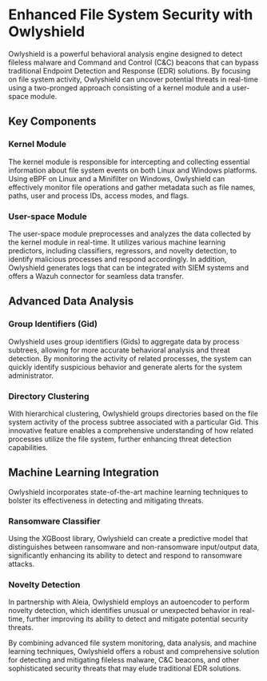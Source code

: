 # Enhanced File System Security with Owlyshield
Owlyshield is a powerful behavioral analysis engine designed to detect fileless malware and Command and Control (C&C) beacons that can bypass traditional Endpoint Detection and Response (EDR) solutions. By focusing on file system activity, Owlyshield can uncover potential threats in real-time using a two-pronged approach consisting of a kernel module and a user-space module.

## Key Components

### Kernel Module
The kernel module is responsible for intercepting and collecting essential information about file system events on both Linux and Windows platforms. Using eBPF on Linux and a Minifilter on Windows, Owlyshield can effectively monitor file operations and gather metadata such as file names, paths, user and process IDs, access modes, and flags.

### User-space Module

The user-space module preprocesses and analyzes the data collected by the kernel module in real-time. It utilizes various machine learning predictors, including classifiers, regressors, and novelty detection, to identify malicious processes and respond accordingly. In addition, Owlyshield generates logs that can be integrated with SIEM systems and offers a Wazuh connector for seamless data transfer.

## Advanced Data Analysis

### Group Identifiers (Gid)

Owlyshield uses group identifiers (Gids) to aggregate data by process subtrees, allowing for more accurate behavioral analysis and threat detection. By monitoring the activity of related processes, the system can quickly identify suspicious behavior and generate alerts for the system administrator.

### Directory Clustering

With hierarchical clustering, Owlyshield groups directories based on the file system activity of the process subtree associated with a particular Gid. This innovative feature enables a comprehensive understanding of how related processes utilize the file system, further enhancing threat detection capabilities.

## Machine Learning Integration

Owlyshield incorporates state-of-the-art machine learning techniques to bolster its effectiveness in detecting and mitigating threats.

### Ransomware Classifier

Using the XGBoost library, Owlyshield can create a predictive model that distinguishes between ransomware and non-ransomware input/output data, significantly enhancing its ability to detect and respond to ransomware attacks.

### Novelty Detection

In partnership with Aleia, Owlyshield employs an autoencoder to perform novelty detection, which identifies unusual or unexpected behavior in real-time, further improving its ability to detect and mitigate potential security threats.

By combining advanced file system monitoring, data analysis, and machine learning techniques, Owlyshield offers a robust and comprehensive solution for detecting and mitigating fileless malware, C&C beacons, and other sophisticated security threats that may elude traditional EDR solutions.